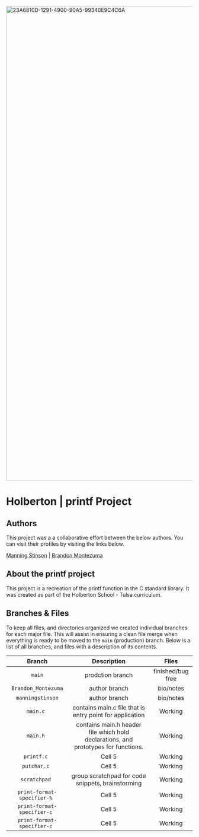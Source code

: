 <img width="1280" alt="23A6810D-1291-4900-90A5-99340E9C4C6A" src="https://github.com/manningstinson/holbertonschool-printf/assets/104523090/8b5d4fe0-40d1-4d4f-8a71-a5b8c29d57a6">

# Holberton | printf Project
## Authors
This project was a a collaborative effort between the below authors. You can visit their profiles by visiting the links below.

[Manning Stinson](https://github.com/manningstinson) | 
[Brandon Montezuma](https://github.com/bmontezuma)

## About the printf project
This project is a recreation of the printf function in the C standard library. It was created as part of the Holberton School - Tulsa curriculum. 

## Branches & Files
To keep all files, and directories organized we created individual branches for each major file.  This will assist in ensuring a clean file merge when everything is ready to be moved to the `main` (production) branch. Below is a list of all branches, and files with a description of its contents. 

| Branch                  | Description   | Files    |
| :---------------------: | :------------:| :---------------------: |
| `main`                  | prodction branch          | finished/bug free   |
| `Brandon_Montezuma`     | author branch         | bio/notes   |
| `manningstinson`        | author branch         | bio/notes  |
| `main.c `      | contains main.c file that is entry point for application         | Working   |
| `main.h `      |  contains main.h header file which hold declarations, and prototypes for functions.        | Working   |
| `printf.c `      | Cell 5         | Working   |
| `putchar.c `      | Cell 5         | Working   |
| `scratchpad `      | group scratchpad for code snippets, brainstorming         | Working   |
| `print-format-specifier-% `      | Cell 5         | Working   |
| `print-format-specifier-c `      | Cell 5         | Working   |
| `print-format-specifier-c `      | Cell 5         | Working   |

<!--

There must be at least 3 dashes separating each header cell.
The outer pipes (|) are optional, and you don't need to make the 
raw Markdown line up prettily. You can also use inline Markdown.

 Markdown | Less | Pretty
--- | --- | ---
*Still* | `renders` | **nicely**
1 | 2 | 3 -->
